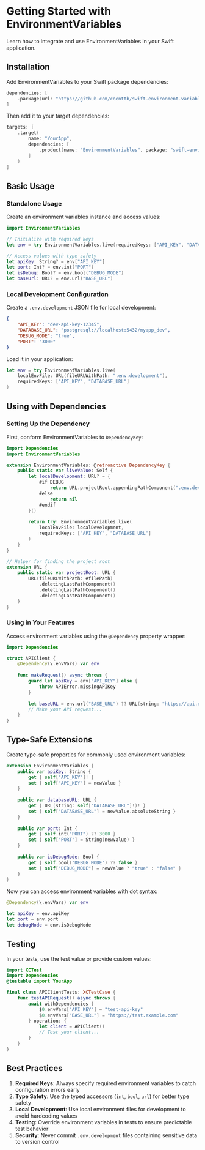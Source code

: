 # Getting Started with EnvironmentVariables

Learn how to integrate and use EnvironmentVariables in your Swift application.

## Installation

Add EnvironmentVariables to your Swift package dependencies:

```swift
dependencies: [
    .package(url: "https://github.com/coenttb/swift-environment-variables", from: "0.0.1")
]
```

Then add it to your target dependencies:

```swift
targets: [
    .target(
        name: "YourApp",
        dependencies: [
            .product(name: "EnvironmentVariables", package: "swift-environment-variables")
        ]
    )
]
```

## Basic Usage

### Standalone Usage

Create an environment variables instance and access values:

```swift
import EnvironmentVariables

// Initialize with required keys
let env = try EnvironmentVariables.live(requiredKeys: ["API_KEY", "DATABASE_URL"])

// Access values with type safety
let apiKey: String? = env["API_KEY"]
let port: Int? = env.int("PORT")
let isDebug: Bool? = env.bool("DEBUG_MODE")
let baseUrl: URL? = env.url("BASE_URL")
```

### Local Development Configuration

Create a `.env.development` JSON file for local development:

```json
{
    "API_KEY": "dev-api-key-12345",
    "DATABASE_URL": "postgresql://localhost:5432/myapp_dev",
    "DEBUG_MODE": "true",
    "PORT": "3000"
}
```

Load it in your application:

```swift
let env = try EnvironmentVariables.live(
    localEnvFile: URL(fileURLWithPath: ".env.development"),
    requiredKeys: ["API_KEY", "DATABASE_URL"]
)
```

## Using with Dependencies

### Setting Up the Dependency

First, conform EnvironmentVariables to `DependencyKey`:

```swift
import Dependencies
import EnvironmentVariables

extension EnvironmentVariables: @retroactive DependencyKey {
    public static var liveValue: Self {
        let localDevelopment: URL? = {
            #if DEBUG
                return URL.projectRoot.appendingPathComponent(".env.development")
            #else
                return nil
            #endif
        }()
        
        return try! EnvironmentVariables.live(
            localEnvFile: localDevelopment,
            requiredKeys: ["API_KEY", "DATABASE_URL"]
        )
    }
}

// Helper for finding the project root
extension URL {
    public static var projectRoot: URL {
        URL(fileURLWithPath: #filePath)
            .deletingLastPathComponent()
            .deletingLastPathComponent()
            .deletingLastPathComponent()
    }
}
```

### Using in Your Features

Access environment variables using the `@Dependency` property wrapper:

```swift
import Dependencies

struct APIClient {
    @Dependency(\.envVars) var env
    
    func makeRequest() async throws {
        guard let apiKey = env["API_KEY"] else {
            throw APIError.missingAPIKey
        }
        
        let baseURL = env.url("BASE_URL") ?? URL(string: "https://api.example.com")!
        // Make your API request...
    }
}
```

## Type-Safe Extensions

Create type-safe properties for commonly used environment variables:

```swift
extension EnvironmentVariables {
    public var apiKey: String {
        get { self["API_KEY"]! }
        set { self["API_KEY"] = newValue }
    }
    
    public var databaseURL: URL {
        get { URL(string: self["DATABASE_URL"]!)! }
        set { self["DATABASE_URL"] = newValue.absoluteString }
    }
    
    public var port: Int {
        get { self.int("PORT") ?? 3000 }
        set { self["PORT"] = String(newValue) }
    }
    
    public var isDebugMode: Bool {
        get { self.bool("DEBUG_MODE") ?? false }
        set { self["DEBUG_MODE"] = newValue ? "true" : "false" }
    }
}
```

Now you can access environment variables with dot syntax:

```swift
@Dependency(\.envVars) var env

let apiKey = env.apiKey
let port = env.port
let debugMode = env.isDebugMode
```

## Testing

In your tests, use the test value or provide custom values:

```swift
import XCTest
import Dependencies
@testable import YourApp

final class APIClientTests: XCTestCase {
    func testAPIRequest() async throws {
        await withDependencies {
            $0.envVars["API_KEY"] = "test-api-key"
            $0.envVars["BASE_URL"] = "https://test.example.com"
        } operation: {
            let client = APIClient()
            // Test your client...
        }
    }
}
```

## Best Practices

1. **Required Keys**: Always specify required environment variables to catch configuration errors early
2. **Type Safety**: Use the typed accessors (`int`, `bool`, `url`) for better type safety
3. **Local Development**: Use local environment files for development to avoid hardcoding values
4. **Testing**: Override environment variables in tests to ensure predictable test behavior
5. **Security**: Never commit `.env.development` files containing sensitive data to version control
